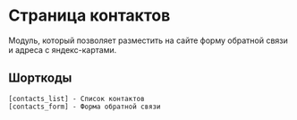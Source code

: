 Страница контактов
==================
Модуль, который позволяет разместить на сайте форму обратной связи и адреса с 
яндекс-картами.

Шорткоды
--------
	[contacts_list] - Список контактов
	[contacts_form] - Форма обратной связи
